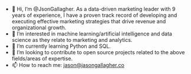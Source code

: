 - 👋 Hi, I’m @JsonGallagher. As a data-driven marketing leader with 9 years of experience, I have a proven track record of developing and executing effective marketing strategies that drive revenue and organizational growth.
- 👀 I’m interested in machine learning/artificial intelligence and data science as they relate to marketing and analytics.
- 🌱 I’m currently learning Python and SQL.
- 💞️ I’m looking to contribute to open source projects related to the above fields/areas of expertise.
- 📫 How to reach me: jason@jasongallagher.co
